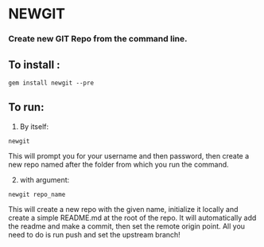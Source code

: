 # NEWGIT

### Create new GIT Repo from the command line.

## To install :


```gem install newgit --pre```


## To run:

1) By itself:

```newgit ```

This will prompt you for your username and then password, then create a new repo named after the folder from which you run the command.

2) with argument:

```newgit repo_name ```

This will create a new repo with the given name, initialize it locally and create a simple README.md at the root of the repo. It will automatically add the readme and make a commit, then set the remote origin point. All you need to do is run push and set the upstream branch!
